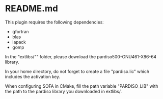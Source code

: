 README.md
=========

This plugin requires the following dependencies:
- gfortran
- blas
- lapack
- gomp


In the "extlibs/"" folder, please download the pardiso500-GNU461-X86-64 library.

In your home directory, do not forget to create a file "pardiso.lic" which includes the activation key.

When configuring SOFA in CMake, fill the path variable "PARDISO_LIB" with the path to the pardiso library you downloaded in extlibs/.
